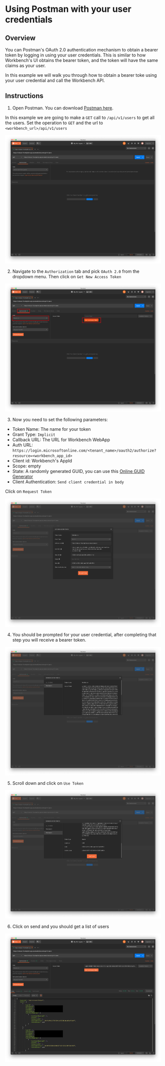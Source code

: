 # Using Postman with your user credentials

## Overview
You can Postman's OAuth 2.0 authentication mechanism to obtain a bearer token by logging in using your user credentials. This is similar to how Workbench's UI obtains the bearer token, and the token will have the same claims as your user.

In this example we will walk you through how to obtain a bearer toke using your user credential and call the Workbench API.

## Instructions

1. Open Postman. You can download [Postman here](https://www.getpostman.com/downloads/).

In this example we are going to make a `GET` call to `/api/v1/users` to get all the users. Set the operation to `GET` and the url to `<workbench_url>/api/v1/users`

![open postman](./media/initial.png)

2. Navigate to the `Authorization` tab and pick `OAuth 2.0` from the dropdown menu. Then click on `Get New Access Token`

![authorization tap](./media/authorization.png)

3. Now you need to set the following parameters:
  * Token Name: The name for your token
  * Grant Type: `Implicit`
  * Callback URL: The URL for Workbench WebApp
  * Auth URL: `https://login.microsoftonline.com/<tenant_name>/oauth2/authorize?resource=<workbench_app_id>`
  * Client id: Workbench's AppId
  * Scope: empty
  * State: A randomly generated GUID, you can use this [Online GUID Generator](https://www.guidgenerator.com/)
  * Client Authentication: `Send client credential in body`

Click on `Request Token`

![parameters tap](./media/parameters.png)

4. You should be prompted for your user credential, after completing that step you will receive a bearer token.

![token](./media/token.png)

5. Scroll down and click on `Use Token`

![use-token](./media/use-token.png)

6. Click on send and you should get a list of users

![get call result](./media/call.png)